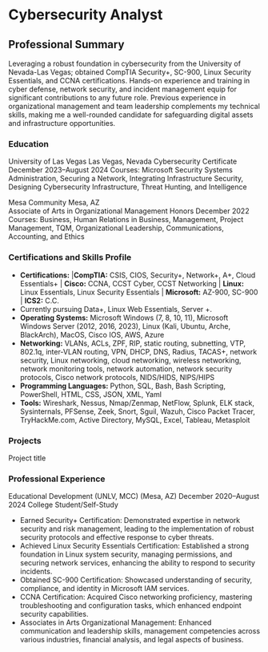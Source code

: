 # Cybersecurity Analyst

## Professional Summary

Leveraging a robust foundation in cybersecurity from the University of Nevada-Las Vegas; obtained CompTIA Security+, SC-900, Linux Security Essentials, and CCNA certifications. Hands-on experience and training in cyber defense, network security, and incident management equip for significant contributions to any future role. Previous experience in organizational management and team leadership complements my technical skills, making me a well-rounded candidate for safeguarding digital assets and infrastructure opportunities.

### Education

University of Las Vegas	Las Vegas, Nevada
Cybersecurity Certificate	December 2023–August 2024
Courses: Microsoft Security Systems Administration, Securing a Network, Integrating Infrastructure Security, Designing Cybersecurity Infrastructure, Threat Hunting, and Intelligence 

Mesa Community	Mesa, AZ	
Associate of Arts in Organizational Management	Honors December 2022
Courses: Business, Human Relations in Business, Management, Project Management, TQM, Organizational Leadership, Communications, Accounting, and Ethics

### Certifications and Skills Profile

- **Certifications:** |**CompTIA:** CSIS, CIOS, Security+, Network+, A+, Cloud Essentials+ | **Cisco:** CCNA, CCST Cyber, CCST Networking | **Linux:** Linux Essentials, Linux Security Essentials | **Microsoft:** AZ-900, SC-900 | **ICS2:** C.C.
-  Currently pursuing Data+, Linux Web Essentials, Server +. 
- **Operating Systems:** Microsoft Windows (7, 8, 10, 11), Microsoft Windows Server (2012, 2016, 2023), Linux (Kali, Ubuntu, Arche, BlackArch), MacOS, Cisco IOS, AWS, Azure
- **Networking:** VLANs, ACLs, ZPF, RIP, static routing, subnetting, VTP, 802.1q, inter-VLAN routing, VPN, DHCP, DNS, Radius, TACAS+, network security, Linux networking, cloud networking, wireless networking, network monitoring tools, network automation, network security protocols, Cisco network protocols, NIDS/HIDS, NIPS/HIPS 
- **Programming Languages:**  Python, SQL, Bash, Bash Scripting, PowerShell, HTML, CSS, JSON, XML, Yaml
- **Tools:**  Wireshark, Nessus, Nmap/Zenmap, NetFlow, Splunk, ELK stack, Sysinternals, PFSense, Zeek, Snort, Sguil, Wazuh, Cisco Packet Tracer, TryHackMe.com, Active Directory, MySQL, Excel, Tableau, Metasploit

### Projects
Project title

### Professional Experience

Educational Development (UNLV, MCC) (Mesa, AZ)	December 2020–August 2024
College Student/Self-Study
- Earned Security+ Certification: Demonstrated expertise in network security and risk management, leading to the implementation of robust security protocols and effective response to cyber threats.
- Achieved Linux Security Essentials Certification: Established a strong foundation in Linux system security, managing permissions, and securing network services, enhancing the ability to respond to security incidents.
- Obtained SC-900 Certification: Showcased understanding of security, compliance, and identity in Microsoft IAM services.
- CCNA Certification: Acquired Cisco networking proficiency, mastering troubleshooting and configuration tasks, which enhanced endpoint security capabilities.
- Associates in Arts Organizational Management: Enhanced communication and leadership skills, management competencies across various industries, financial analysis, and legal aspects of business.



